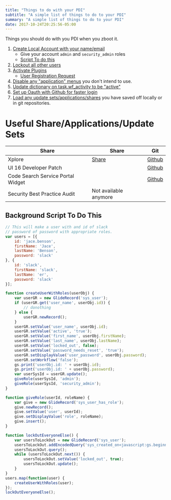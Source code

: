 ```yaml
---
title: "Things to do with your PDI"
subtitle: "A simple list of things to do to your PDI"
summary: "A simple list of things to do to your PDI"
date: 2017-10-24T20:25:56-05:00
---
```


Things you should do with you PDI when you zboot it.

1.  [Create Local Account with your name/email](https://.service-now.com/nav_to.do?uri=%2Fsys_user_list.do)
    -   Give your account `admin` and `security_admin` roles
    -   [Script To do this](#background-script-to-do-this)
1.  [Lockout all other users](https://.service-now.com/nav_to.do?uri=%2Fsys_user_list.do)
1.  [Activate Plugins](https://.service-now.com/nav_to.do?uri=%2Fv_plugin_list.do)
    -   [User Registration Request](https://.service-now.com/v_plugin.do?sys_id=com.snc.user_registration)
1.  [Disable any "application" menus](https://.service-now.com/nav_to.do?uri=%2Fsys_app_application_list.do) you don't intend to        use.
2.  [Update dictionary on task.wf\_activity to be "active"](https://.service-now.com/nav_to.do?uri=%2Fsys_dictionary_list.do%3Fsysparm_query%3Dname%253Dtask%255Eelement%253Dwf_activity)
3.  [Set up Oauth with Github for faster login](https://community.servicenow.com/community/develop/developer-relations/blog/2017/03/10/live-coding-happy-hour-recap-for-march-10-2017-oauth-part-3-github-api-and-one-token-per-user)
4.  [Load any update sets/applications/shares](https://.service-now.com/nav_to.do?uri=%2Fsys_remote_update_set_list.do)
    you have saved off locally or in git repositories.

# Useful Share/Applications/Update Sets

| Share                             | Share                                                                                                                           | Git                                                                         |
|-----------------------------------|---------------------------------------------------------------------------------------------------------------------------------|-----------------------------------------------------------------------------|
| Xplore                            | [Share](https://developer.servicenow.com/connect.do#!/share/contents/9650888_xplore_developer_toolkit?v=4.9&t=PRODUCT_DETAILS)     | [Github](https://github.com/thewhitespace/Xplore/)                          |
| UI 16 Developer Patch             |         | [Github](https://github.com/thewhitespace/UI16-Developer-Patch/)            |
| Code Search Service Portal Widget |                                                                                                                                 | [Github](https://github.com/jacebenson/servicenow-code/blob/docs/README.md) |
| Security Best Practice Audit      | Not available anymore |                                                                             |

## Background Script To Do This

```js
// This will make a user with and id of slack
// password of password with appropriate roles.
var users = [{
    id: 'jace.benson',
    firstName: 'Jace',
    lastName: 'Benson',
    password: 'slack'
}, {
    id: 'slack',
    firstName: 'slack',
    lastName: 'er',
    password: 'slack'
}];

function createUserWithRoles(userObj) {
    var userGR = new GlideRecord('sys_user');
    if (userGR.get('user_name', userObj.id)) {
        // donothing
    } else {
        userGR.newRecord();
    }
    userGR.setValue('user_name', userObj.id);
    userGR.setValue('active', 'true');
    userGR.setValue('first_name', userObj.firstName);
    userGR.setValue('last_name', userObj.lastName);
    userGR.setValue('locked_out', false);
    userGR.setValue('password_needs_reset', 'true');
    userGR.setDisplayValue('user_password', userObj.password);
    userGR.setWorkflow('false');
    gs.print('userObj.id: ' + userObj.id);
    gs.print('userObj.id: ' + userObj.password);
    var userSysId = userGR.update();
    giveRole(userSysId, 'admin');
    giveRole(userSysId, 'security_admin');
}

function giveRole(userId, roleName) {
    var give = new GlideRecord('sys_user_has_role');
    give.newRecord();
    give.setValue('user', userId);
    give.setDisplayValue('role', roleName);
    give.insert();
}

function lockOutEveryoneElse() {
    var usersToLockOut = new GlideRecord('sys_user');
    usersToLockOut.addEncodedQuery('sys_created_on<javascript:gs.beginningOfToday()');
    usersToLockOut.query();
    while (usersToLockOut.next()) {
        usersToLockOut.setValue('locked_out', true);
        usersToLockOut.update();
    }
}
users.map(function(user) {
    createUserWithRoles(user);
});
lockOutEveryoneElse();
```
